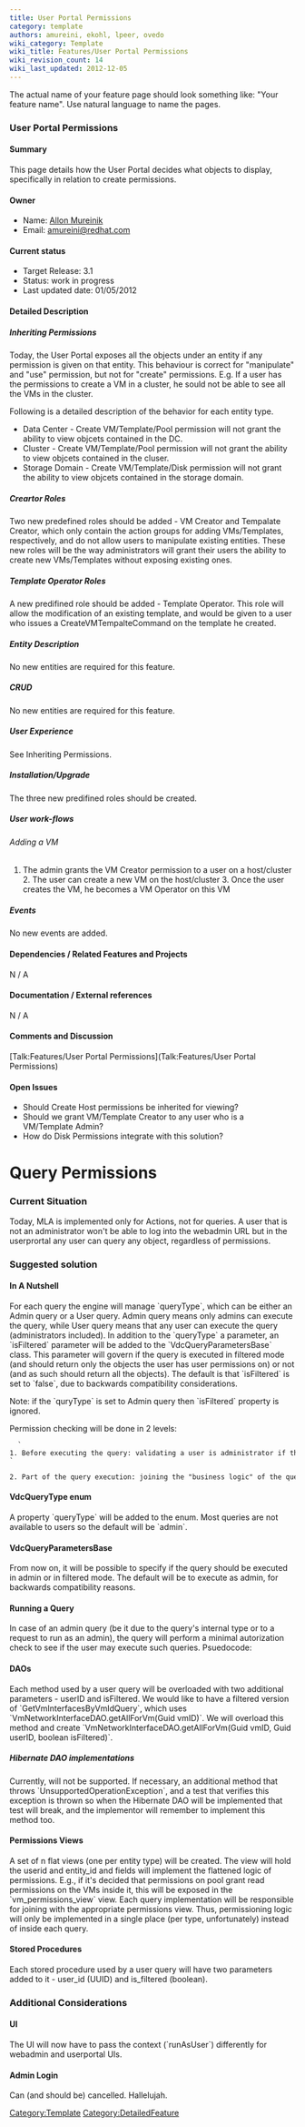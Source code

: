 ```yaml
---
title: User Portal Permissions
category: template
authors: amureini, ekohl, lpeer, ovedo
wiki_category: Template
wiki_title: Features/User Portal Permissions
wiki_revision_count: 14
wiki_last_updated: 2012-12-05
---
```


The actual name of your feature page should look something like: "Your feature name". Use natural language to name the pages.

### User Portal Permissions

#### Summary

This page details how the User Portal decides what objects to display, specifically in relation to create permissions.

#### Owner

*   Name: [Allon Mureinik](User:Amureini)
*   Email: amureini@redhat.com

#### Current status

*   Target Release: 3.1
*   Status: work in progress
*   Last updated date: 01/05/2012

#### Detailed Description

##### Inheriting Permissions

Today, the User Portal exposes all the objects under an entity if any permission is given on that entity. This behaviour is correct for "manipulate" and "use" permission, but not for "create" permissions. E.g. If a user has the permissions to create a VM in a cluster, he sould not be able to see all the VMs in the cluster.

Following is a detailed description of the behavior for each entity type.

*   Data Center - Create VM/Template/Pool permission will not grant the ability to view objcets contained in the DC.
*   Cluster - Create VM/Template/Pool permission will not grant the ability to view objcets contained in the cluser.
*   Storage Domain - Create VM/Template/Disk permission will not grant the ability to view objcets contained in the storage domain.

##### Creartor Roles

Two new predefined roles should be added - VM Creator and Tempalate Creator, which only contain the action groups for adding VMs/Templates, respectively, and do not allow users to manipulate existing entities. These new roles will be the way administrators will grant their users the ability to create new VMs/Templates without exposing existing ones.

##### Template Operator Roles

A new predifined role should be added - Template Operator. This role will allow the modification of an existing template, and would be given to a user who issues a CreateVMTempalteCommand on the template he created.

##### Entity Description

No new entities are required for this feature.

##### CRUD

No new entities are required for this feature.

##### User Experience

See Inheriting Permissions.

##### Installation/Upgrade

The three new predifined roles should be created.

##### User work-flows

###### Adding a VM

1. The admin grants the VM Creator permission to a user on a host/cluster 2. The user can create a new VM on the host/cluster 3. Once the user creates the VM, he becomes a VM Operator on this VM

##### Events

No new events are added.

#### Dependencies / Related Features and Projects

N / A

#### Documentation / External references

N / A

#### Comments and Discussion

[Talk:Features/User Portal Permissions](Talk:Features/User Portal Permissions)

#### Open Issues

*   Should Create Host permissions be inherited for viewing?
*   Should we grant VM/Template Creator to any user who is a VM/Template Admin?
*   How do Disk Permissions integrate with this solution?

# Query Permissions

### Current Situation

Today, MLA is implemented only for Actions, not for queries. A user that is not an administrator won't be able to log into the webadmin URL but in the userprortal any user can query any object, regardless of permissions.

### Suggested solution

#### In A Nutshell

For each query the engine will manage \`queryType\`, which can be either an Admin query or a User query. Admin query means only admins can execute the query, while User query means that any user can execute the query (administrators included). In addition to the \`queryType\` a parameter, an \`isFiltered\` parameter will be added to the \`VdcQueryParametersBase\` class. This parameter will govern if the query is executed in filtered mode (and should return only the objects the user has user permissions on) or not (and as such should return all the objects). The default is that \`isFiltered\` is set to \`false\`, due to backwards compatibility considerations.

Note: if the \`quryType\` is set to Admin query then \`isFiltered\` property is ignored.

Permission checking will be done in 2 levels:

      ` 1. Before executing the query: validating a user is administrator if the query is Admin query or if `isFiltered` is set to false. `
      2. Part of the query execution: joining the "business logic" of the query to a permissions view, providing a single point of entry to managing permission logic.

#### VdcQueryType enum

A property \`queryType\` will be added to the enum. Most queries are not available to users so the default will be \`admin\`.

#### VdcQueryParametersBase

From now on, it will be possible to specify if the query should be executed in admin or in filtered mode. The default will be to execute as admin, for backwards compatibility reasons.

#### Running a Query

In case of an admin query (be it due to the query's internal type or to a request to run as an admin), the query will perform a minimal autorization check to see if the user may execute such queries. Psuedocode:

#### DAOs

Each method used by a user query will be overloaded with two additional parameters - userID and isFiltered. We would like to have a filtered version of \`GetVmInterfacesByVmIdQuery\`, which uses \`VmNetworkInterfaceDAO.getAllForVm(Guid vmID)\`. We will overload this method and create \`VmNetworkInterfaceDAO.getAllForVm(Guid vmID, Guid userID, boolean isFiltered)\`.

##### Hibernate DAO implementations

Currently, will not be supported. If necessary, an additional method that throws \`UnsupportedOperationException\`, and a test that verifies this exception is thrown so when the Hibernate DAO will be implemented that test will break, and the implementor will remember to implement this method too.

#### Permissions Views

A set of n flat views (one per entity type) will be created. The view will hold the userid and entity_id and fields will implement the flattened logic of permissions. E.g., if it's decided that permissions on pool grant read permissions on the VMs inside it, this will be exposed in the \`vm_permissions_view\` view. Each query implementation will be responsible for joining with the appropriate permissions view. Thus, permissioning logic will only be implemented in a single place (per type, unfortunately) instead of inside each query.

#### Stored Procedures

Each stored procedure used by a user query will have two parameters added to it - user_id (UUID) and is_filtered (boolean).

### Additional Considerations

#### UI

The UI will now have to pass the context (\`runAsUser\`) differently for webadmin and userportal UIs.

#### Admin Login

Can (and should be) cancelled. Hallelujah.

<Category:Template> <Category:DetailedFeature>
